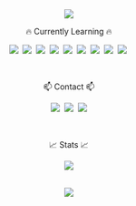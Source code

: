 
<div align="center"><img src="https://capsule-render.vercel.app/api?type=waving&color=timeGradient&height=250&section=header&text=zeebeck&fontSize=90&animation=twinkling&fontAlignY=40"/></div>

<p align="center">🔥 Currently Learning 🔥</p>
<p align="center">
  <img src="https://img.shields.io/badge/Typescript-3178c6?style=flat-square&logo=Typescript&logoColor=white"/></a>&nbsp 
  <img src="https://img.shields.io/badge/React-61dafb?style=flat-square&logo=React&logoColor=white"/></a>&nbsp
  <img src="https://img.shields.io/badge/Next.js-000000?style=flat-square&logo=Next.js&logoColor=white"/></a>&nbsp
  <img src="https://img.shields.io/badge/Node.js-339933?style=flat-square&logo=Node.js&logoColor=white"/></a>&nbsp  
  <img src="https://img.shields.io/badge/Firebase-FFCA28?style=flat-square&logo=Firebase&logoColor=black"/></a>&nbsp
  <img src="https://img.shields.io/badge/ReactNative-61DAFB?style=flat-square&logo=React&logoColor=black"/></a>&nbsp
  <img src="https://img.shields.io/badge/-iOS-%23000000?style=flat-square&logo=Apple&logoColor=white"></a>&nbsp 
  <img src="https://img.shields.io/badge/-Swift-%23ffffff?style=flat-square&logo=Swift&logoColor=#F05138"></a>&nbsp  
  <img src="https://img.shields.io/badge/ReactiveX-B7178C?style=flat-square&logo=ReactiveX&logoColor=white"/></a>&nbsp  

</p>
<br />
<p align="center"> 📫 Contact 📫</p>
<p align="center">
  <a href="https://zeebeck.tistory.com/"><img src="https://img.shields.io/badge/Tistory-11B48A?style=flat-square&link=https://zeebeck.tistory.com"/></a>&nbsp
  <a href="https://zeebeck.github.io/"><img src="https://img.shields.io/badge/GithubBlog-181717?style=flat-square&logo=Github&logoColor=white&link=https://zeebeck.github.io/"/></a>&nbsp
  <a href="mailto:jihunkim101112@gmail.com"><img src="https://img.shields.io/badge/Gmail-d14836?style=flat-square&logo=Gmail&logoColor=white&link=jihunkim101112@gmail.com"/></a>
</p>
<br />
<p align="center">📈 Stats 📈</p>
<p align="center">
  <img src="https://github-readme-stats.vercel.app/api?username=zeebeck&&show_icons=true&theme=tokyonight" />
</p>
<br />
<div align=center>
<a href="https://hits.seeyoufarm.com"><img src="https://hits.seeyoufarm.com/api/count/incr/badge.svg?url=https%3A%2F%2Fgithub.com%2Fzeebeck&count_bg=%2332399C&title_bg=%23BEA2A2&icon=&icon_color=%23E7E7E7&title=hits&edge_flat=false"/> </a>            
</div>
